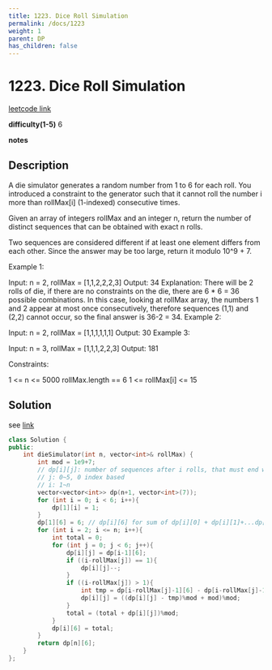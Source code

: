 ```yaml
---
title: 1223. Dice Roll Simulation
permalink: /docs/1223
weight: 1
parent: DP
has_children: false
---
```

# 1223. Dice Roll Simulation
[leetcode link](https://leetcode.com/problems/dice-roll-simulation/)

**difficulty(1-5)** 
6

**notes**   

## Description
A die simulator generates a random number from 1 to 6 for each roll. You introduced a constraint to the generator such that it cannot roll the number i more than rollMax[i] (1-indexed) consecutive times. 

Given an array of integers rollMax and an integer n, return the number of distinct sequences that can be obtained with exact n rolls.

Two sequences are considered different if at least one element differs from each other. Since the answer may be too large, return it modulo 10^9 + 7.

 

Example 1:

Input: n = 2, rollMax = [1,1,2,2,2,3]
Output: 34
Explanation: There will be 2 rolls of die, if there are no constraints on the die, there are 6 * 6 = 36 possible combinations. In this case, looking at rollMax array, the numbers 1 and 2 appear at most once consecutively, therefore sequences (1,1) and (2,2) cannot occur, so the final answer is 36-2 = 34.
Example 2:

Input: n = 2, rollMax = [1,1,1,1,1,1]
Output: 30
Example 3:

Input: n = 3, rollMax = [1,1,1,2,2,3]
Output: 181
 

Constraints:

1 <= n <= 5000
rollMax.length == 6
1 <= rollMax[i] <= 15

## Solution
see
[link](https://leetcode.com/problems/dice-roll-simulation/discuss/403756/Java-Share-my-DP-solution)

```c++
class Solution {
public:
    int dieSimulator(int n, vector<int>& rollMax) {
        int mod = 1e9+7;
        // dp[i][j]: number of sequences after i rolls, that must end with dice j 
        // j: 0~5, 0 index based
        // i: 1~n
        vector<vector<int>> dp(n+1, vector<int>(7)); 
        for (int i = 0; i < 6; i++){
            dp[1][i] = 1;
        }
        dp[1][6] = 6; // dp[i][6] for sum of dp[i][0] + dp[i][1]+...dp[i][5]
        for (int i = 2; i <= n; i++){
            int total = 0;
            for (int j = 0; j < 6; j++){
                dp[i][j] = dp[i-1][6];
                if ((i-rollMax[j]) == 1){
                    dp[i][j]--;
                }
                if ((i-rollMax[j]) > 1){
                    int tmp = dp[i-rollMax[j]-1][6] - dp[i-rollMax[j]-1][j];
                    dp[i][j] = ((dp[i][j] - tmp)%mod + mod)%mod;
                }
                total = (total + dp[i][j])%mod;
            }
            dp[i][6] = total;
        }
        return dp[n][6];
    }
};
```